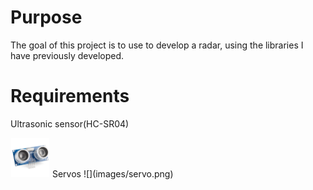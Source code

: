 # Purpose
The goal of this project is to use to develop a radar,
using the libraries I have previously developed.

# Requirements
Ultrasonic sensor(HC-SR04)
<style>
    .cats{
        width: 12.5%;
        height: 12.5%;
    }
</style>
<img src="images/ultrasonic_sensor.png" class="cats"/>
Servos
![](images/servo.png)

